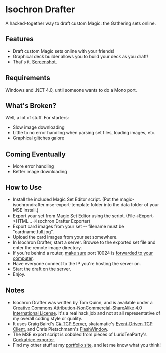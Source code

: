 Isochron Drafter
================

A hacked-together way to draft custom Magic: the Gathering sets online.

## Features
* Draft custom Magic sets online with your friends!
* Graphical deck builder allows you to build your deck as you draft!
* That's it. [Screenshot.](http://i.imgur.com/ssYb7TB.jpg)

## Requirements
Windows and .NET 4.0, until someone wants to do a Mono port.

## What's Broken?
Well, a lot of stuff. For starters:
* Slow image downloading
* Little to no error handling when parsing set files, loading images, etc.
* Graphical glitches galore

## Coming Eventually
* More error handling
* Better image downloading

## How to Use
* Install the included Magic Set Editor script. (Put the magic-isochrondrafter.mse-export-template folder into the data folder of your MSE install.)
* Export your set from Magic Set Editor using the script. (File->Export->HTML...->Isochron Drafter Exporter)
* Export card images from your set -- filename must be "cardname.full.jpg".
* Upload the card images from your set somewhere.
* In Isochron Drafter, start a server. Browse to the exported set file and enter the remote image directory.
* If you're behind a router, [make sure](http://www.canyouseeme.org/) port 10024 is [forwarded to your computer](http://www.wikihow.com/Set-Up-Port-Forwarding-on-a-Router).
* Have everyone connect to the IP you're hosting the server on.
* Start the draft on the server.
* Enjoy.

## Notes
* Isochron Drafter was written by Tom Quinn, and is available under a [Creative Commons Attribution-NonCommercial-ShareAlike 4.0 International License](http://creativecommons.org/licenses/by-nc-sa/4.0/). It's a real hack job and not at all representative of my overall coding style or quality.
* It uses Craig Baird's [C# TCP Server](http://www.codeproject.com/Articles/488668/Csharp-TCP-Server), skatamatic's [Event-Driven TCP Client](https://www.daniweb.com/software-development/csharp/code/422291/user-friendly-asynchronous-event-driven-tcp-client), and Chris Pietschmann's [FlashWindow](http://pietschsoft.com/post/2009/01/26/CSharp-Flash-Window-in-Taskbar-via-Win32-FlashWindowEx).
* The MSE export script is cobbled from pieces of LuridTeaParty's [Cockatrice exporter](http://www.reddit.com/r/custommagic/comments/17d7gw/ive_made_a_script_for_mse_to_export_into/).
* Find my other stuff at my [portfolio site](http://cargocollective.com/tomquinn), and let me know what you think!
